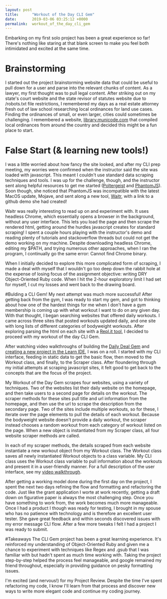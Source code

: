 ```yaml
---
layout: post
title:      "Workout of the Day CLI Gem"
date:       2019-03-06 03:25:12 +0000
permalink:  workout_of_the_day_cli_gem
---
```



Embarking on my first solo project has been a great experience so far! There's nothing like staring at that blank screen to make you feel both intimidated and excited at the same time.

# Brainstorming
I started out the project brainstorming website data that could be useful to pull down for a user and parse into the relevant chunks of content. As a lawyer, my first thought was to pull legal content. After striking out on my state's court website and the state revisor of statutes website due to /robots.txt file restrictions, I remembered my days as a real estate attorney fresh out of law school researching local ordinances for land use cases. Finding the ordinances of small, or even larger, cities could sometimes be challenging. I remembered a website, [library.municode.com](https://library.municode.com/) that compiled local ordinances from around the country and decided this might be a fun place to start.
 
#  False Start (& learning new tools!)
I was a little worried about how fancy the site looked, and after my CLI prep meeting, my worries were confirmed when the instructor said the site was loaded with javascript. This meant I couldn't use standard data scraping techniques and tools. I was up for the challenge, though, and the instructor sent along helpful resources to get me started ([Poltergeist](https://readysteadycode.com/howto-scrape-websites-with-ruby-and-poltergeist) and [PhantomJS](https://www.simon-neutert.de/2017/scrape-js-powered-websites-with-ruby-and-selenium/)). Soon though, she noticed that PhantomJS was incompatible with the latest MacOS update, Mojave, and sent along a new tool, [Waitr](http://watir.com/), with a link to a github demo she had created!
 
Waitr was really interesting to read up on and experiment with. It uses headless Chrome, which essentially opens a browser in the background, without any user interface. This lets you load the page and then scrape the rendered html, getting around the hurdles javascript creates for standard scraping! I spent a couple hours playing with the instructor's demo and reading plenty of tutorials and stackoverflow threads but could not get the demo working on my machine. Despite downloading headless Chrome, editing my $PATH, and trying numerous other approaches, when I ran the program, I continually go the same error: Cannot find Chrome binary. 

When I initially decided to explore this more complicated form of scraping, I made a deal with myself that I wouldn't go too deep down the rabbit hole at the expense of losing focus of the assignment objective: writing DRY Object-Oriented Ruby code. When I hit the 2-hour exploratory limit I had set for myself, I cut my losses and went back to the drawing board.

#Bulding a CLI Gem!
My next attempt was much more successful! After getting back from the gym, I was ready to start my gem, and got to thinking about how one of the hardest things for me when I don't have a gym membership is coming up with what workout I want to do on any given day. With that thought, I began searching websites that offered daily workouts. I came across three sites that posted workouts updated daily, and one site with long lists of different categories of bodyweight workouts. After exploring parsing the html on each site with a [Repl.it tool](https://repl.it/repls/MerryIllAxis), I decided to proceed with my workout of the day CLI Gem.

After watching video walkthroughs of building the [Daily Deal Gem](https://www.youtube.com/watch?v=_lDExWIhYKI)  and [creating a new project in the Learn IDE](https://www.youtube.com/watch?v=_lDExWIhYKI), I was on a roll. I started with my CLI interface, feeding in static data to get the basic flow, then moved to the Workout class, and finally, to the Scraper class. After floundering through my initial attempts at scraping javascript sites, it felt good to get back to the concepts that are the focus of the project.

My Workout of the Day Gem scrapes four websites, using a variety of techniques. Two of the websites list their daily website on the homepage, and then take users to a second page for details on the workout. The scraper methods for these sites pull title and url information from the homepage, and then use the url to scrape the description from the secondary page. Two of the sites include multiple workouts, so for these, I iterate over the page elements to pull the details of each workout. Because the bodyweight website doesn't provide a daily workout, the scraper instead chooses a random workout from each category of workout listed on the page. When a new object is instantiated from my Scraper class, all four website scraper methods are called.  

In each of my scraper methods, the details scraped from each website instantiate a new workout object from my Workout class. The Workout class saves all newly instantiated Workout objects to a class variable. My CLI class uses the Workout class variable to pull information about the workouts and present it in a user-friendly manner. For a full description of the user interface, see my [video walkthrough](https://drive.google.com/open?id=1pFTuasQZCnFRQjQx1LoXbvTPsPhb7fy0).

After getting a working model done during the first day on the project, I spent the next two days refining the flow and formatting and refactoring the code. Just like the grant application I worte at work recently, getting a draft down on figurative paper is always the most challenging step. Once you have something to work from, the work becomes much more manageable. Once I had a product I though was ready for testing, I brought in my spouse who has no patience with technology and is therefore an excellent user tester. She gave great feedback and within seconds discovered issues with my error message CLI flow. After a few more tweaks I felt I had a project I was ready to submit. 

#Takeaways
The CLI Gem project has been a great learning experience. It's reinforced my understanding of Object-Oriented Ruby and given me a chance to experiment with techniques like Regex and .gsub that I was familiar with but hadn't spent as much time working with. Taking the project step-by-step helped the process feel manageable, and google remained my friend throughout, especially in providing guidance on pesky formatting issues. 

I'm excited (and nervous!) for my Project Review. Despite the time I've spent refactoring my code, I know I'll learn from that process and discover new ways to write more elegant code and continue my coding journey.
